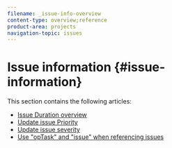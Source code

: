 ```yaml
---
filename: _issue-info-overview
content-type: overview;reference
product-area: projects
navigation-topic: issues
---
```




# Issue information {#issue-information}

This section contains the following articles:



* [Issue Duration overview](issue-duration.md) 
* [Update issue Priority](update-issue-priority.md) 
* [Update issue severity](update-issue-severity.md) 
* [Use "opTask" and "issue" when referencing issues](use-optask-instead-of-issue.md) 


